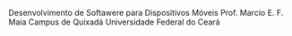 Desenvolvimento de Softawere para Dispositivos Móveis
Prof. Marcio E. F. Maia
Campus de Quixadá
Universidade Federal do Ceará
